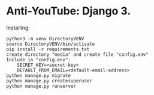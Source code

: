 # Anti-YouTube: Django 3.

Installing:

    python3 -m venv DirectoryVENV
    source DirectoryVENV/bin/activate
    pip install -r requirements.txt
    create directory "media" and create file "config.env"
    Include in "config.env":
        SECRET_KEY=<secret-key>
        DEFAULT_FROM_EMAIL=<default-email-address>
    python manage.py migrate
    python manage.py createsuperuser
    python manage.py runserver
